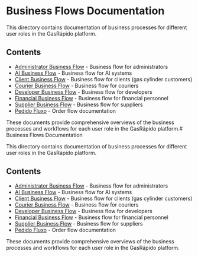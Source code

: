 # Business Flows Documentation

This directory contains documentation of business processes for different user roles in the GasRápido platform.

## Contents

- [Administrator Business Flow](ADMINISTRATOR_BUSINESS_FLOW.md) - Business flow for administrators
- [AI Business Flow](AI_BUSINESS_FLOW.md) - Business flow for AI systems
- [Client Business Flow](CLIENT_BUSINESS_FLOW.md) - Business flow for clients (gas cylinder customers)
- [Courier Business Flow](COURIER_BUSINESS_FLOW.md) - Business flow for couriers
- [Developer Business Flow](DEVELOPER_BUSINESS_FLOW.md) - Business flow for developers
- [Financial Business Flow](FINANCIAL_BUSINESS_FLOW.md) - Business flow for financial personnel
- [Supplier Business Flow](SUPPLIER_BUSINESS_FLOW.md) - Business flow for suppliers
- [Pedido Fluxo](pedido-fluxo.md) - Order flow documentation

These documents provide comprehensive overviews of the business processes and workflows for each user role in the GasRápido platform.# Business Flows Documentation

This directory contains documentation of business processes for different user roles in the GasRápido platform.

## Contents

- [Administrator Business Flow](ADMINISTRATOR_BUSINESS_FLOW.md) - Business flow for administrators
- [AI Business Flow](AI_BUSINESS_FLOW.md) - Business flow for AI systems
- [Client Business Flow](CLIENT_BUSINESS_FLOW.md) - Business flow for clients (gas cylinder customers)
- [Courier Business Flow](COURIER_BUSINESS_FLOW.md) - Business flow for couriers
- [Developer Business Flow](DEVELOPER_BUSINESS_FLOW.md) - Business flow for developers
- [Financial Business Flow](FINANCIAL_BUSINESS_FLOW.md) - Business flow for financial personnel
- [Supplier Business Flow](SUPPLIER_BUSINESS_FLOW.md) - Business flow for suppliers
- [Pedido Fluxo](pedido-fluxo.md) - Order flow documentation

These documents provide comprehensive overviews of the business processes and workflows for each user role in the GasRápido platform.
